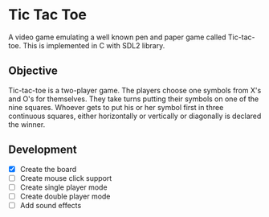 # Tic Tac Toe

A video game emulating a well known pen and paper game called Tic-tac-toe. This
is implemented in C with SDL2 library.

## Objective

Tic-tac-toe is a two-player game. The players choose one symbols from X's and O's
for themselves. They take turns putting their symbols on one of the nine squares.
Whoever gets to put his or her symbol first in three continuous squares, either
horizontally or vertically or diagonally is declared the winner.

## Development

* [x] Create the board
* [ ] Create mouse click support
* [ ] Create single player mode
* [ ] Create double player mode
* [ ] Add sound effects
